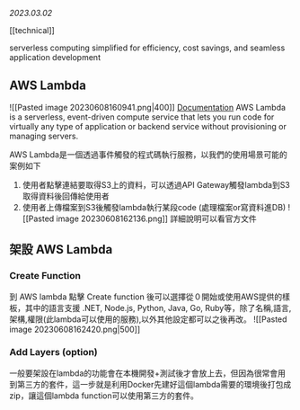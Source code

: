 *2023.03.02*

[[technical]]

serverless computing simplified for efficiency, cost savings, and seamless application development
## AWS Lambda
![[Pasted image 20230608160941.png|400]]
[Documentation](https://aws.amazon.com/lambda/?nc1=h_ls)
AWS Lambda is a serverless, event-driven compute service that lets you run code for virtually any type of application or backend service without provisioning or managing servers.

AWS Lambda是一個透過事件觸發的程式碼執行服務，以我們的使用場景可能的案例如下
1. 使用者點擊連結要取得S3上的資料，可以透過API Gateway觸發lambda到S3取得資料後回傳給使用者
2. 使用者上傳檔案到S3後觸發lambda執行某段code (處理檔案or寫資料進DB)
![[Pasted image 20230608162136.png]]
詳細說明可以看官方文件

## 架設 AWS Lambda

### Create Function
到 AWS lambda 點擊 Create function 後可以選擇從０開始或使用AWS提供的樣板，其中的語言支援 .NET, Node.js, Python, Java, Go, Ruby等，除了名稱,語言,架構,權限(此lambda可以使用的服務),以外其他設定都可以之後再改。
![[Pasted image 20230608162420.png|500]]

### Add Layers (option)
一般要架設在lambda的功能會在本機開發+測試後才會放上去，但因為很常會用到第三方的套件，這一步就是利用Docker先建好這個lambda需要的環境後打包成zip，讓這個lambda function可以使用第三方的套件。

